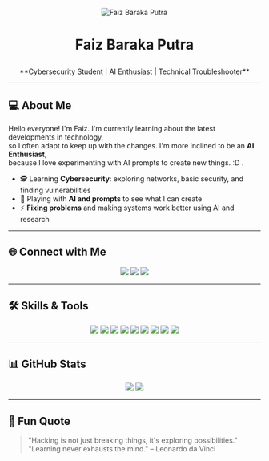 <p align="center">
  <img src="img/yuta-yuta-rika.gif" alt="Faiz Baraka Putra" />
</p>

# <p align="center">Faiz Baraka Putra</p>

<p align="center">
**Cybersecurity Student | AI Enthusiast | Technical Troubleshooter**
</p>

---

## 💻 About Me
Hello everyone! I'm Faiz. I'm currently learning about the latest developments in technology,  
so I often adapt to keep up with the changes. I'm more inclined to be an **AI Enthusiast**,  
because I love experimenting with AI prompts to create new things. :D
.  

- 🕵️ Learning **Cybersecurity**: exploring networks, basic security, and finding vulnerabilities  
- 🤖 Playing with **AI and prompts** to see what I can create  
- ⚡ **Fixing problems** and making systems work better using AI and research


---

## 🌐 Connect with Me
<p align="center">
  <a href="https://www.linkedin.com/in/YOUR_PROFILE"><img src="https://img.shields.io/badge/LinkedIn-blue?style=for-the-badge&logo=linkedin&logoColor=white"/></a>
  <a href="https://twitter.com/YOUR_PROFILE"><img src="https://img.shields.io/badge/Twitter-1DA1F2?style=for-the-badge&logo=twitter&logoColor=white"/></a>
  <a href="mailto:YOUR_EMAIL"><img src="https://img.shields.io/badge/Email-D14836?style=for-the-badge&logo=gmail&logoColor=white"/></a>
</p>

---

## 🛠 Skills & Tools
<p align="center">
  <img src="https://img.shields.io/badge/CyberChef-FF6F61?style=for-the-badge&logo=cyberchef&logoColor=white"/>
  <img src="https://img.shields.io/badge/John%20The%20Ripper-000000?style=for-the-badge&logo=hashicorp&logoColor=white"/>
  <img src="https://img.shields.io/badge/GDB-4EAA25?style=for-the-badge&logo=gnu&logoColor=white"/>
  <img src="https://img.shields.io/badge/Burp%20Suite-FF5722?style=for-the-badge&logo=burpsuite&logoColor=white"/>
  <img src="https://img.shields.io/badge/Wireshark-0078D7?style=for-the-badge&logo=wireshark&logoColor=white"/>
  <img src="https://img.shields.io/badge/Nmap-CC0000?style=for-the-badge&logo=nmap&logoColor=white"/>
  <img src="https://img.shields.io/badge/Python-3776AB?style=for-the-badge&logo=python&logoColor=white"/>
  <img src="https://img.shields.io/badge/Django-092E20?style=for-the-badge&logo=django&logoColor=white"/>
  <img src="https://img.shields.io/badge/Docker-2496ED?style=for-the-badge&logo=docker&logoColor=white"/>
</p>


---



## 📊 GitHub Stats
<p align="center">
  <img src="https://github-readme-stats.vercel.app/api?username=YOUR_USERNAME&show_icons=true&theme=tokyonight" />
  <img src="https://github-readme-streak-stats.herokuapp.com/?user=YOUR_USERNAME&theme=tokyonight" />
</p>

---

## 🌌 Fun Quote
> "Hacking is not just breaking things, it's exploring possibilities."  
> "Learning never exhausts the mind." – Leonardo da Vinci

